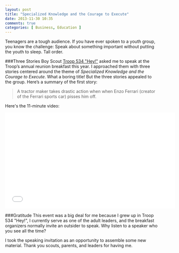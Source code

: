 ```yaml
---
layout: post
title: "Specialized Knowledge and the Courage to Execute"
date: 2013-11-30 10:35
comments: true
categories: [ Business, Education ]
---
```

Teenagers are a tough audience. If you have ever spoken to a youth group, you know the challenge: Speak about something important without putting the youth to sleep. Tall order.

###Three Stories
Boy Scout [Troop 534 "Hey!"](http://troop534.org) asked me to speak at the Troop’s annual reunion breakfast this year.  I approached them with three stories centered around the theme of _Specialized Knowledge and the Courage to Execute_. What a boring title! But the three stories appealed to the group. Here’s a summary of the first story:

>A tractor maker takes drastic action when when Enzo Ferrari (creator of the Ferrari sports car) pisses him off.
<!--more-->
Here's the 11-minute video:

<center><iframe width="560" height="315" src="//www.youtube.com/embed/tWdFhEI6JiM?rel=0" frameborder="0" allowfullscreen></iframe></center>

###Gratitude
This event was a big deal for me because I grew up in Troop 534 "Hey!", I currently serve as one of the adult leaders, and the breakfast organizers normally invite an outsider to speak. Why listen to a speaker who you see all the time?

I took the speaking invitation as an opportunity to assemble some new material. Thank you scouts, parents, and leaders for having me.
